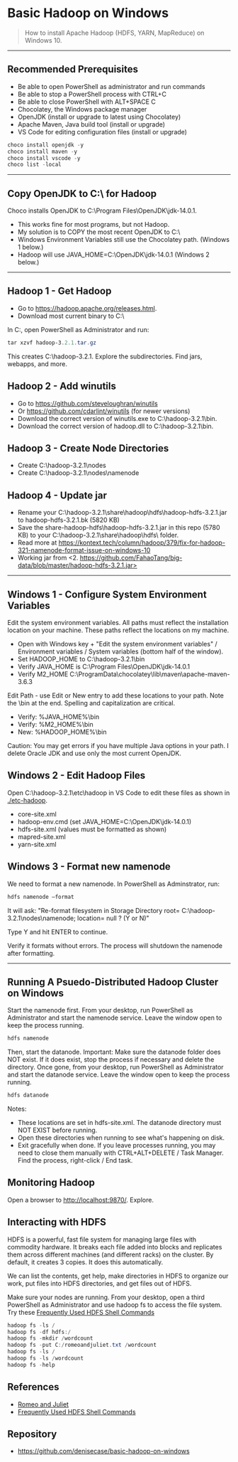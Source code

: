 # Basic Hadoop on Windows

> How to install Apache Hadoop (HDFS, YARN, MapReduce) on Windows 10.

---

## Recommended Prerequisites

- Be able to open PowerShell as administrator and run commands
- Be able to stop a PowerShell process with CTRL+C
- Be able to close PowerShell with ALT+SPACE C
- Chocolatey, the Windows package manager
- OpenJDK (install or upgrade to latest using Chocolatey)
- Apache Maven, Java build tool (install or upgrade)
- VS Code for editing configuration files (install or upgrade)

```PowerShell
choco install openjdk -y
choco install maven -y
choco install vscode -y
choco list -local
```

---

## Copy OpenJDK to C:\ for Hadoop

Choco installs OpenJDK to C:\Program Files\OpenJDK\jdk-14.0.1.

- This works fine for most programs, but not Hadoop.
- My solution is to COPY the most recent OpenJDK to C:\
- Windows Environment Variables still use the Chocolatey path. (Windows 1 below.)
- Hadoop will use JAVA_HOME=C:\OpenJDK\jdk-14.0.1 (Windows 2 below.)

---

## Hadoop 1 - Get Hadoop

- Go to <https://hadoop.apache.org/releases.html>.
- Download most current binary to C:\

In C:\, open PowerShell as Administrator and run:

```PowerShell
tar xzvf hadoop-3.2.1.tar.gz
```

This creates C:\hadoop-3.2.1. Explore the subdirectories. Find jars, webapps, and more.

## Hadoop 2 - Add winutils

- Go to <https://github.com/steveloughran/winutils>
- Or <https://github.com/cdarlint/winutils> (for newer versions)
- Download the correct version of winutils.exe to C:\hadoop-3.2.1\bin.
- Download the correct version of hadoop.dll to C:\hadoop-3.2.1\bin.

## Hadoop 3 - Create Node Directories

- Create C:\hadoop-3.2.1\nodes
- Create C:\hadoop-3.2.1\nodes\namenode

## Hadoop 4 - Update jar

- Rename your C:\hadoop-3.2.1\share\hadoop\hdfs\hadoop-hdfs-3.2.1.jar to hadoop-hdfs-3.2.1.bk (5820 KB)
- Save the share-hadoop-hdfs\hadoop-hdfs-3.2.1.jar in this repo (5780 KB) to your C:\hadoop-3.2.1\share\hadoop\hdfs\ folder.
- Read more at <https://kontext.tech/column/hadoop/379/fix-for-hadoop-321-namenode-format-issue-on-windows-10>
- Working jar from <2.	https://github.com/FahaoTang/big-data/blob/master/hadoop-hdfs-3.2.1.jar>

---

## Windows 1 - Configure System Environment Variables

Edit the system environment variables. All paths must reflect the installation location on your machine. These paths reflect the locations on my machine.

- Open with Windows key + "Edit the system environment variables" / Environment variables / System variables (bottom half of the window).
- Set HADOOP_HOME to C:\hadoop-3.2.1\bin
- Verify JAVA_HOME is C:\Program Files\OpenJDK\jdk-14.0.1
- Verify M2_HOME C:\ProgramData\chocolatey\lib\maven\apache-maven-3.6.3

Edit Path - use Edit or New entry to add these locations to your path. Note the \bin at the end. Spelling and capitalization are critical.

- Verify: %JAVA_HOME%\bin
- Verify: %M2_HOME%\bin
- New: %HADOOP_HOME%\bin

Caution: You may get errors if you have multiple Java options in your path. I delete Oracle JDK and use only the most current OpenJDK.

## Windows 2 - Edit Hadoop Files

Open C:\hadoop-3.2.1\etc\hadoop in VS Code to edit these files as shown in [./etc-hadoop](./etc-hadoop).

- core-site.xml
- hadoop-env.cmd (set JAVA_HOME=C:\OpenJDK\jdk-14.0.1)
- hdfs-site.xml (values must be formatted as shown)
- mapred-site.xml
- yarn-site.xml

## Windows 3 - Format new namenode

We need to format a new namenode. In PowerShell as Adminstrator, run:

```PowerShell
hdfs namenode –format
```

It will ask: "Re-format filesystem in Storage Directory root= C:\hadoop-3.2.1\nodes\namenode; location= null ? (Y or N)"

Type Y and hit ENTER to continue. 

Verify it formats without errors. The process will shutdown the namenode after formatting.

---

## Running A Psuedo-Distributed Hadoop Cluster on Windows

Start the namenode first. From your desktop, run PowerShell as Administrator and start the namenode service. Leave the window open to keep the process running.

```PowerShell
hdfs namenode
```

Then, start the datanode. Important: Make sure the datanode folder does NOT exist. If it does exist, stop the process if necessary and delete the directory. Once gone, from your desktop, run PowerShell as Administrator and start the datanode service. Leave the window open to keep the process running.

```PowerShell
hdfs datanode
```

Notes:

- These locations are set in hdfs-site.xml. The datanode directory must NOT EXIST before running.
- Open these directories when running to see what's happening on disk.
- Exit gracefully when done. If you leave processes running, you may need to close them manually with CTRL+ALT+DELETE / Task Manager. Find the process, right-click / End task.

## Monitoring Hadoop

Open a browser to <http://localhost:9870/>. Explore.

## Interacting with HDFS

HDFS is a powerful, fast file system for managing large files with commodity hardware. It breaks each file added into blocks and replicates them across different machines (and different racks) on the cluster. By default, it creates 3 copies. It does this automatically. 

We can list the contents, get help, make directories in HDFS to organize our work, put files into HDFS directories, and get files out of HDFS.

Make sure your nodes are running. From your desktop, open a third PowerShell as Administrator and use hadoop fs to access the file system. Try these [Frequently Used HDFS Shell Commands](https://stepupanalytics.com/frequently-used-hdfs-shell-commands/)

```PowerShell
hadoop fs -ls /
hadoop fs -df hdfs:/
hadoop fs -mkdir /wordcount
hadoop fs -put C:/romeoandjuliet.txt /wordcount
hadoop fs -ls /
hadoop fs -ls /wordcount
hadoop fs -help
```

## References

- [Romeo and Juliet](http://shakespeare.mit.edu/romeo_juliet/full.html)
- [Frequently Used HDFS Shell Commands](https://stepupanalytics.com/frequently-used-hdfs-shell-commands/)

## Repository

- <https://github.com/denisecase/basic-hadoop-on-windows>
